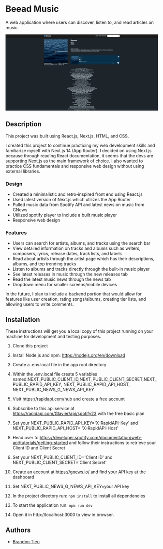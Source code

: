 # Beead Music

A web application where users can discover, listen to, and read articles on music.

![alt text](beeadsnip.png)

## Description

This project was built using React.js, Next.js, HTML, and CSS.

I created this project to continue practicing my web development skills and familiarize myself with Next.js 14 (App Router). I decided on using Next.js because through reading React documentation, it seems that the devs are supporting Next.js as the main framework of choice. I also wanted to practice CSS fundamentals and responsive web design without using external libraries.

### Design

- Created a minimalistic and retro-inspired front end using React.js
- Used latest version of Next.js which utilizes the App Router
- Pulled music data from Spotify API and latest news on music from GNews
- Utilized spotify player to include a built music player
- Responsive web design

### Features

- Users can search for artists, albums, and tracks using the search bar
- View detailed information on tracks and albums such as writers, composers, lyrics, release dates, track lists, and labels
- Read about artists through the artist page which has their descriptions, albums, and top trending tracks
- Listen to albums and tracks directly through the built-in music player
- See latest releases in music through the new releases tab
- Read the latest music news through the news tab
- Dropdown menu for smaller screens/mobile devices

In the future, I plan to include a backend portion that would allow for features like user creation, rating songs/albums, creating tier lists, and allowing users to write comments.

## Installation

These instructions will get you a local copy of this project running on your machine for development and testing purposes.

1. Clone this project

2. Install Node.js and npm: https://nodejs.org/en/download

3. Create a .env.local file in the app root directory

4. Within the .env.local file create 5 variables named:NEXT_PUBLIC_CLIENT_ID,NEXT_PUBLIC_CLIENT_SECRET,NEXT_PUBLIC_RAPID_API_KEY, NEXT_PUBLIC_RAPID_API_HOST, NEXT_PUBLIC_NEWS_G_NEWS_API_KEY

5. Visit https://rapidapi.com/hub and create a free account

6. Subscribe to this api service at https://rapidapi.com/Glavier/api/spotify23 with the free basic plan

7. Set your NEXT_PUBLIC_RAPID_API_KEY='X-RapidAPI-Key' and NEXT_PUBLIC_RAPID_API_HOST= 'X-RapidAPI-Host'

8. Head over to https://developer.spotify.com/documentation/web-api/tutorials/getting-started and follow their instructions to retrieve your Client ID and Client Secret

9. Set your NEXT_PUBLIC_CLIENT_ID='Client ID' and NEXT_PUBLIC_CLIENT_SECRET='Client Secret'

10. Create an account at https://gnews.io/ and find your API key at the dashboard

11. Set NEXT_PUBLIC_NEWS_G_NEWS_API_KEY=your API key

12. In the project directory run: `npm install` to install all dependencies

13. To start the application run: `npm run dev`

14. Open it in http://localhost:3000 to view in browser.

## Authors

- [Brandon Tieu](https://github.com/brandontieu626)
